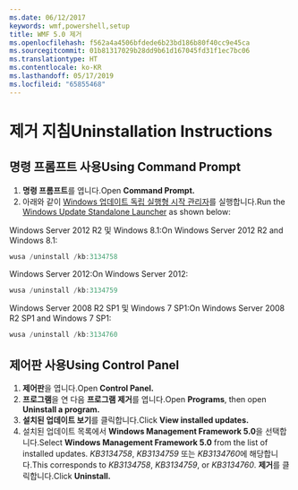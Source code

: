 ```yaml
---
ms.date: 06/12/2017
keywords: wmf,powershell,setup
title: WMF 5.0 제거
ms.openlocfilehash: f562a4a4506bfdede6b23bd186b80f40cc9e45ca
ms.sourcegitcommit: 01b81317029b28dd9b61d167045fd31f1ec7bc06
ms.translationtype: HT
ms.contentlocale: ko-KR
ms.lasthandoff: 05/17/2019
ms.locfileid: "65855468"
---
```

# <a name="uninstallation-instructions"></a><span data-ttu-id="8ab31-103">제거 지침</span><span class="sxs-lookup"><span data-stu-id="8ab31-103">Uninstallation Instructions</span></span>

## <a name="using-command-prompt"></a><span data-ttu-id="8ab31-104">명령 프롬프트 사용</span><span class="sxs-lookup"><span data-stu-id="8ab31-104">Using Command Prompt</span></span>

1. <span data-ttu-id="8ab31-105">**명령 프롬프트**를 엽니다.</span><span class="sxs-lookup"><span data-stu-id="8ab31-105">Open **Command Prompt.**</span></span>
2. <span data-ttu-id="8ab31-106">아래와 같이 [Windows 업데이트 독립 실행형 시작 관리자](https://support.microsoft.com/en-us/kb/934307)를 실행합니다.</span><span class="sxs-lookup"><span data-stu-id="8ab31-106">Run the [Windows Update Standalone Launcher](https://support.microsoft.com/en-us/kb/934307) as shown below:</span></span>

<span data-ttu-id="8ab31-107">Windows Server 2012 R2 및 Windows 8.1:</span><span class="sxs-lookup"><span data-stu-id="8ab31-107">On Windows Server 2012 R2 and Windows 8.1:</span></span>

```powershell
wusa /uninstall /kb:3134758
```

<span data-ttu-id="8ab31-108">Windows Server 2012:</span><span class="sxs-lookup"><span data-stu-id="8ab31-108">On Windows Server 2012:</span></span>

```powershell
wusa /uninstall /kb:3134759
```

<span data-ttu-id="8ab31-109">Windows Server 2008 R2 SP1 및 Windows 7 SP1:</span><span class="sxs-lookup"><span data-stu-id="8ab31-109">On Windows Server 2008 R2 SP1 and Windows 7 SP1:</span></span>

```powershell
wusa /uninstall /kb:3134760
```

## <a name="using-control-panel"></a><span data-ttu-id="8ab31-110">제어판 사용</span><span class="sxs-lookup"><span data-stu-id="8ab31-110">Using Control Panel</span></span>

1. <span data-ttu-id="8ab31-111">**제어판**을 엽니다.</span><span class="sxs-lookup"><span data-stu-id="8ab31-111">Open **Control Panel.**</span></span>
2. <span data-ttu-id="8ab31-112">**프로그램**을 연 다음 **프로그램 제거**를 엽니다.</span><span class="sxs-lookup"><span data-stu-id="8ab31-112">Open **Programs**, then open **Uninstall a program.**</span></span>
3. <span data-ttu-id="8ab31-113">**설치된 업데이트 보기**를 클릭합니다.</span><span class="sxs-lookup"><span data-stu-id="8ab31-113">Click **View installed updates.**</span></span>
4. <span data-ttu-id="8ab31-114">설치된 업데이트 목록에서 **Windows Management Framework 5.0**을 선택합니다.</span><span class="sxs-lookup"><span data-stu-id="8ab31-114">Select **Windows Management Framework 5.0** from the list of installed updates.</span></span> <span data-ttu-id="8ab31-115">*KB3134758*, *KB3134759* 또는 *KB3134760*에 해당합니다.</span><span class="sxs-lookup"><span data-stu-id="8ab31-115">This corresponds to *KB3134758*, *KB3134759*, or *KB3134760*.</span></span> <span data-ttu-id="8ab31-116">**제거**를 클릭합니다.</span><span class="sxs-lookup"><span data-stu-id="8ab31-116">Click **Uninstall.**</span></span>
